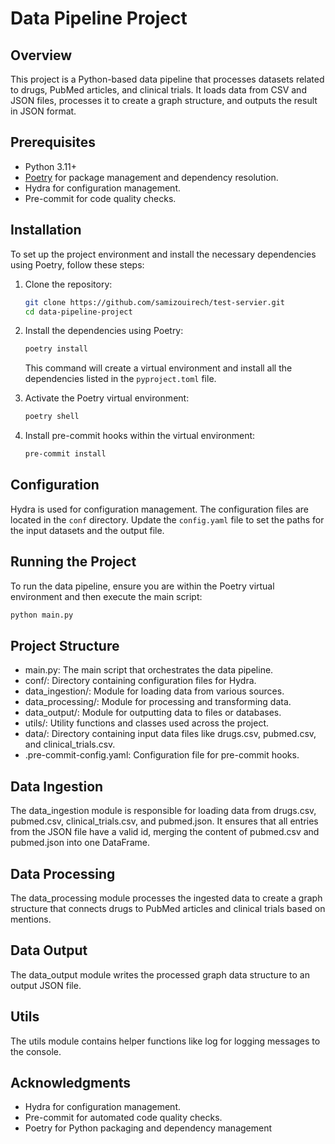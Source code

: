# Data Pipeline Project

## Overview

This project is a Python-based data pipeline that processes datasets related to drugs, PubMed articles, and clinical trials. It loads data from CSV and JSON files, processes it to create a graph structure, and outputs the result in JSON format.

## Prerequisites

- Python 3.11+
- [Poetry](https://python-poetry.org/) for package management and dependency resolution.
- Hydra for configuration management.
- Pre-commit for code quality checks.

## Installation

To set up the project environment and install the necessary dependencies using Poetry, follow these steps:

1. Clone the repository:

    ```sh
    git clone https://github.com/samizouirech/test-servier.git
    cd data-pipeline-project
    ```

2. Install the dependencies using Poetry:

    ```sh
    poetry install
    ```

   This command will create a virtual environment and install all the dependencies listed in the `pyproject.toml` file.

3. Activate the Poetry virtual environment:

    ```sh
    poetry shell
    ```

4. Install pre-commit hooks within the virtual environment:

    ```sh
    pre-commit install
    ```

## Configuration

Hydra is used for configuration management. The configuration files are located in the `conf` directory. Update the `config.yaml` file to set the paths for the input datasets and the output file.

## Running the Project

To run the data pipeline, ensure you are within the Poetry virtual environment and then execute the main script:

```sh
python main.py
```

## Project Structure
- main.py: The main script that orchestrates the data pipeline.
- conf/: Directory containing configuration files for Hydra.
- data_ingestion/: Module for loading data from various sources.
- data_processing/: Module for processing and transforming data.
- data_output/: Module for outputting data to files or databases.
- utils/: Utility functions and classes used across the project.
- data/: Directory containing input data files like drugs.csv, pubmed.csv, and clinical_trials.csv.
- .pre-commit-config.yaml: Configuration file for pre-commit hooks.

## Data Ingestion
The data_ingestion module is responsible for loading data from drugs.csv, pubmed.csv, clinical_trials.csv, and pubmed.json. It ensures that all entries from the JSON file have a valid id, merging the content of pubmed.csv and pubmed.json into one DataFrame.

## Data Processing
The data_processing module processes the ingested data to create a graph structure that connects drugs to PubMed articles and clinical trials based on mentions.

## Data Output
The data_output module writes the processed graph data structure to an output JSON file.

## Utils
The utils module contains helper functions like log for logging messages to the console.


## Acknowledgments
- Hydra for configuration management.
- Pre-commit for automated code quality checks.
- Poetry for Python packaging and dependency management